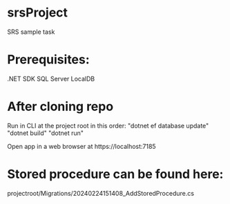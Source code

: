 # srsProject

SRS sample task

# Prerequisites:

.NET SDK
SQL Server LocalDB

# After cloning repo

Run in CLI at the project root in this order:
"dotnet ef database update"
"dotnet build"
"dotnet run"

Open app in a web browser at https://localhost:7185

# Stored procedure can be found here:

projectroot/Migrations/20240224151408_AddStoredProcedure.cs
